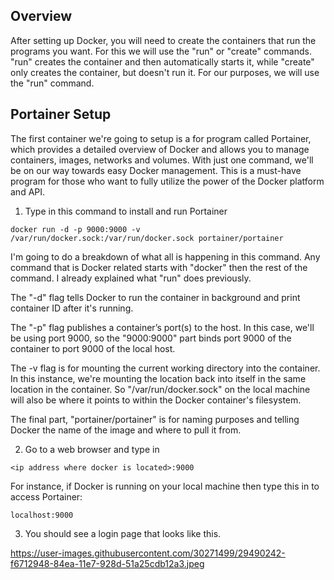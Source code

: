 ## Overview

After setting up Docker, you will need to create the containers that run the programs you want. For this we will use the "run" or "create" commands. "run" creates the container and then automatically starts it, while "create" only creates the container, but doesn't run it. For our purposes, we will use the "run" command.

## Portainer Setup

The first container we're going to setup is a for program called Portainer, which provides a detailed overview of Docker and allows you to manage containers, images, networks and volumes. With just one command, we'll be on our way towards easy Docker management. This is a must-have program for those who want to fully utilize the power of the Docker platform and API.

1. Type in this command to install and run Portainer

```
docker run -d -p 9000:9000 -v /var/run/docker.sock:/var/run/docker.sock portainer/portainer
```

I'm going to do a breakdown of what all is happening in this command. Any command that is Docker related starts with "docker" then the rest of the command. I already explained what "run" does previously. 

The "-d" flag tells Docker to run the container in background and print container ID after it's running. 

The "-p" flag publishes a container’s port(s) to the host. In this case, we'll be using port 9000, so the "9000:9000" part binds port 9000 of the container to port 9000 of the local host. 

The -v flag is for mounting the current working directory into the container. In this instance, we're mounting the location back into itself in the same location in the container. So "/var/run/docker.sock" on the local machine will also be where it points to within the Docker container's filesystem.

The final part, "portainer/portainer" is for naming purposes and telling Docker the name of the image and where to pull it from. 

2. Go to a web browser and type in 

```
<ip address where docker is located>:9000
```

For instance, if Docker is running on your local machine then type this in to access Portainer:

```
localhost:9000
```

3. You should see a login page that looks like this. 

https://user-images.githubusercontent.com/30271499/29490242-f6712948-84ea-11e7-928d-51a25cdb12a3.jpeg

